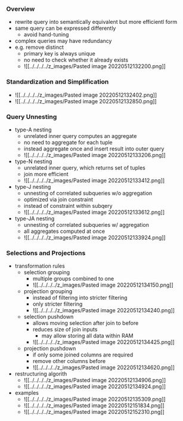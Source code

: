 ### Overview
+ rewrite query into semantically equivalent but more efficientl form
+ same query can be expressed differently
	+ avoid hand-tuning
+ complex queries may have redundancy
+ e.g. remove distinct
	+ primary key is always unique
	+ no need to check whether it already exists
	+ ![[../../../../z_images/Pasted image 20220512132200.png]]

### Standardization and Simplification
+ ![[../../../../z_images/Pasted image 20220512132402.png]]
+ ![[../../../../z_images/Pasted image 20220512132850.png]]

### Query Unnesting
+  type-A nesting
	+ unrelated inner query computes an aggregate
	+ no need to aggregate for each tuple
	+ instead aggregate once and insert result into outer query
	+ ![[../../../../z_images/Pasted image 20220512133206.png]]
+ type-N nesting
	+ unrelated inner query, which returns set of tuples
	+ join more efficient
	+ ![[../../../../z_images/Pasted image 20220512133412.png]]
+ type-J nesting
	+ unnesting of correlated subqueries w/o aggregation
	+ optimized via join constraint
	+ instead of constraint within subqery
	+ ![[../../../../z_images/Pasted image 20220512133612.png]]
+ type-JA nesting
	+ unnesting of correlated subqueries w/ aggregation
	+ all aggregates computed at once
	+ ![[../../../../z_images/Pasted image 20220512133924.png]]

### Selections and Projections
+ transformation rules
	+ selection grouping
		+ multiple groups combined to one
		+ ![[../../../../z_images/Pasted image 20220512134150.png]]
	+ projection grouping
		+ instead of filtering into stricter filtering
		+ only stricter filtering
		+ ![[../../../../z_images/Pasted image 20220512134240.png]]
	+ selection pushdown
		+ allows moving selection after join to before
		+ reduces size of join inputs
			+ may allow storing all data within RAM 
		+ ![[../../../../z_images/Pasted image 20220512134425.png]]
	+ projection pushdown
		+ if only some joined columns are required
		+ remove other columns before
		+ ![[../../../../z_images/Pasted image 20220512134620.png]]
+ restructuring algorith
	+ ![[../../../../z_images/Pasted image 20220512134906.png]]
	+ ![[../../../../z_images/Pasted image 20220512134924.png]]
+ examples
	+ ![[../../../../z_images/Pasted image 20220512135309.png]]
	+ ![[../../../../z_images/Pasted image 20220512151834.png]]
	+ ![[../../../../z_images/Pasted image 20220512152310.png]]